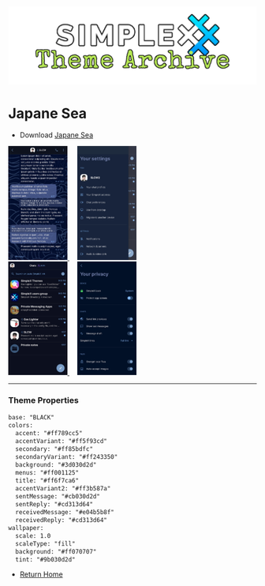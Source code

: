 ![SxC Theme Archive Banner](../resources/SxC_themeBanner.png)

# Japane Sea 

* Download [Japane Sea](../themes/SxC_japaneSea.theme)

<a href="../screenshots/SxC_japaneSea01.jpg" target="_blank">
		<img src="../screenshots/SxC_japaneSea01.jpg" width="120">
</a>&nbsp;&nbsp;&nbsp;
<a href="../screenshots/SxC_japaneSea02.jpg" target="_blank">
		<img src="../screenshots/SxC_japaneSea02.jpg" width="120">
</a>
<br>
<a href="../screenshots/SxC_japaneSea03.jpg" target="_blank">
		<img src="../screenshots/SxC_japaneSea03.jpg" width="120">
</a>&nbsp;&nbsp;&nbsp;
<a href="../screenshots/SxC_japaneSea04.jpg" target="_blank">
		<img src="../screenshots/SxC_japaneSea04.jpg" width="120">
</a>

----
### Theme Properties
```
base: "BLACK"
colors:
  accent: "#ff789cc5"
  accentVariant: "#ff5f93cd"
  secondary: "#ff85bdfc"
  secondaryVariant: "#ff243350"
  background: "#3d030d2d"
  menus: "#ff001125"
  title: "#ff6f7ca6"
  accentVariant2: "#ff3b587a"
  sentMessage: "#cb030d2d"
  sentReply: "#cd313d64"
  receivedMessage: "#e04b5b8f"
  receivedReply: "#cd313d64"
wallpaper:
  scale: 1.0
  scaleType: "fill"
  background: "#ff070707"
  tint: "#9b030d2d"
```

* [Return Home](../)